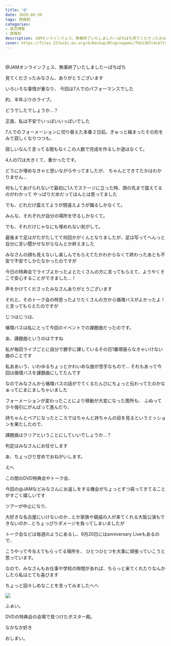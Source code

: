 ```yaml
---
title: '@'
date: 2020-08-30
tags: 西條和
categories: 
- 成员博客
- 西條和
description: JAMオンラインフェス、無事終了いたしました〜ぱちぱち見てくださったみなさん、ありがとうございますいろいろな事情が...
cover: https://files.227wiki.eu.org/d/Backup/Blog/nagomi/fbb1387c4cb774295ca0006baf0d2.jpg 
---
```


        ﻿











@JAMオンラインフェス、無事終了いたしました〜ぱちぱち









見てくださったみなさん、ありがとうございます



















いろいろな事情が重なり、
今回は7人でのパフォーマンスでした












約、半年ぶりのライブ。




















どうでしたでしょうか…？























正直、私は不安でいっぱいいっぱいでした













7人でのフォーメーションに切り替えた本番２日前。ぎゅっと縮まったその形をみて寂しくなりつつも、

寂しいなんて言ってる間もなくこの人数で完成を作るしか道はなくて。












4人の穴は大きくて、重かったです。






どうにか埋めなきゃと思いながらやってましたが、
ちゃんとできてたかはわかりません…









何もしてあげられないで最初に1人でステージに立った時、頭の先まで震えてるのがわかって
やっぱりだめだってほんとは思ってました


















でも、どれだけ震えてようが間違えようが踊るしかなくて。








みんな、それぞれが自分の場所を守るしかなくて。











でも、それだけじゃなにも埋めれない気がして。

















最後まで足はがたがたしてて何回かがくんとなりましたが、足は写ってへんっと自分に言い聞かせながらなんとか終えました















みなさんの顔も見えないし楽しんでもらえてたかわからなくて終わったあとも不安で不安でしかたなかったのですが



今日の特典会でライブよかったよとたくさんの方に言ってもらえて、ようやくそこで安心することができました…！










声をかけてくださったみなさんありがとうございます
















それと、そのトーク会の時思ったよりたくさんの方から循環バスがよかったよ！と言ってもらえたのですが








じつはじつは、



















循環バスは私にとって今回のイベントでの課題曲だったのです。













あ、課題曲というのはですね




私が毎回ライブごとに自分で勝手に課しているその日1番頑張らなきゃいけない曲のことです













私ああいう、いわゆるちょっとかわいめな曲が苦手なもので…
それもあって今回は循環バスを課題曲にしてたんです













なのでみなさんから循環バスの話がでてくるたんびにちょっと伝わってたのかなぁってにまにましちゃいました














フォーメーションが変わったことにより移動が大変になった箇所も、
ふぬって少々強引にがんばって進んだり、





詩ちゃんとペアになったところではちゃんと詩ちゃんの目を見るというミッションを果たしたので、












課題曲はクリアということにしていいでしょうか…？













判定はみなさんにお任せします




















あ、ちょっぴり甘めでおねがいします。








えへ





















この間のDVD特典会やトーク会、

今回の@JAMなどみなさんにお返しをする機会がちょっとずつ戻ってきてることがすごく嬉しいです
















ツアーが中止になり、



大好きな名古屋にいけないのか…とか家族や親戚の人が来てくれる大阪公演もできないのか…とちょっぴりダメージを負ってしまいましたが















トーク会などは毎週のようにあるし、9月20日にはanniversary Liveもあるので、

こうやって今与えてもらってる場所を、
ひとつひとつを大事に頑張っていこうと思っています。














なので、みなさんもお仕事や学校の隙間があれば、ちらっと来てくれたりなんかしたら私はとても喜びます




















ちょっと図々しめなことを言ってみましたへへ





















![](https://files.227wiki.eu.org/d/Backup/Blog/nagomi/fbb1387c4cb774295ca0006baf0d2.jpg)





ふぁい。









DVDの特典会の会場で見つけたポスター殿。























なかなか好き




















おしまい。


